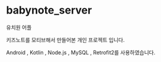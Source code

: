 # babynote_server

유치원 어플

키즈노트를 모티브해서 만들어본 개인 프로젝트 입니다.


Android , Kotlin , Node.js , MySQL , Retrofit2를 사용하였습니다.
